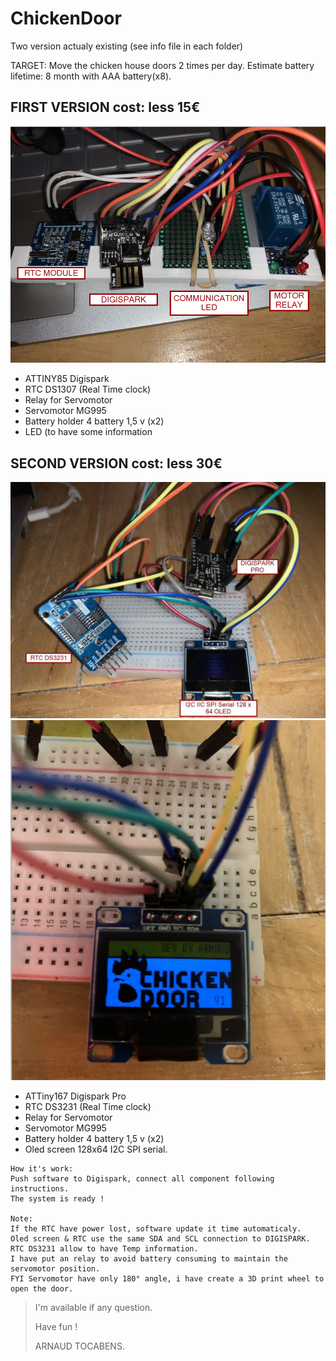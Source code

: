 # ChickenDoor
Two version actualy existing (see info file in each folder)

TARGET:
Move the chicken house doors 2 times per day.
Estimate battery lifetime: 8 month with AAA battery(x8).


## FIRST VERSION cost: less 15€
![FIRSTVERSION](https://github.com/Pidow/ChickenDoor/blob/master/1.first%20WITH%20DIGISPARK/1.Assy%20view/REAL%20VIEW.png?raw=true)
*   ATTINY85 Digispark
*   RTC DS1307 (Real Time clock)
*   Relay for Servomotor
*   Servomotor MG995
*   Battery holder 4 battery 1,5 v (x2)
*   LED (to have some information

## SECOND VERSION cost: less 30€
![SECOND VERSION](https://github.com/Pidow/ChickenDoor/blob/master/2.Rebuild%20with%20DIGISPARK%20PRO/1.Assy%20view/0.Definition.jpg?raw=true)
![SCREENLOGO](https://github.com/Pidow/ChickenDoor/blob/master/2.Rebuild%20with%20DIGISPARK%20PRO/1.Assy%20view/1.Setup.png?raw=true)
*   ATTiny167 Digispark Pro
*   RTC DS3231 (Real Time clock)
*   Relay for Servomotor
*   Servomotor MG995
*   Battery holder 4 battery 1,5 v (x2)
*   Oled screen 128x64 I2C SPI serial.

```
How it's work:
Push software to Digispark, connect all component following instructions.
The system is ready !

Note:
If the RTC have power lost, software update it time automaticaly.
Oled screen & RTC use the same SDA and SCL connection to DIGISPARK.
RTC DS3231 allow to have Temp information.
I have put an relay to avoid battery consuming to maintain the servomotor position.
FYI Servomotor have only 180° angle, i have create a 3D print wheel to open the door.
```

> I'm available if any question.
> 
> Have fun !
> 
>    ARNAUD TOCABENS.
